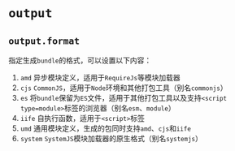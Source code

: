 # `output`
## `output.format`
指定生成`bundle`的格式，可以设置以下内容：
1. `amd` 异步模块定义，适用于`RequireJs`等模块加载器
2. `cjs` `CommonJS`，适用于`Node`环境和其他打包工具（别名`commonjs`）
3. `es` 将`bundle`保留为`ES`文件，适用于其他打包工具以及支持`<script type=module>`标签的浏览器（别名`esm`、`module`）
4. `iife` 自执行函数，适用于`<script>`标签
5. `umd` 通用模块定义，生成的包同时支持`amd`、`cjs`和`iife`
6. `system` `SystemJS`模块加载器的原生格式（别名`systemjs`）